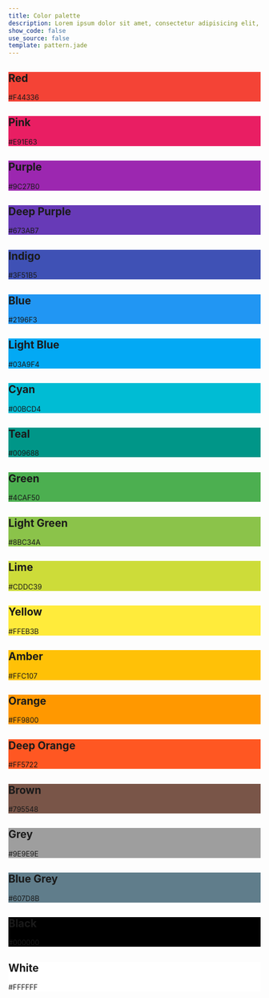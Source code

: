 ```yaml
---
title: Color palette
description: Lorem ipsum dolor sit amet, consectetur adipisicing elit, sed do eiusmod tempor incididunt ut labore et dolore magna aliqua. Ut enim ad minim veniam, quis nostrud exercitation ullamco laboris nisi ut aliquip ex ea commodo consequat. Duis aute irure dolor in reprehenderit in voluptate velit esse cillum dolore eu fugiat nulla pariatur. Excepteur sint occaecat cupidatat non proident, sunt in culpa qui officia deserunt mollit anim id est laborum.
show_code: false
use_source: false
template: pattern.jade
---
```


<div class="mpl-color-palette">
  <div class="mdl-card mdl-shadow--2dp" style="background-color: #F44336;">
    <div class="mdl-card__title mdl-card--expand">
      <h2 class="mdl-card__title-text">Red</h2>
    </div>
    <div class="mdl-card__menu">#F44336</div>
  </div>

  <div class="mdl-card mdl-shadow--2dp" style="background-color: #E91E63;">
    <div class="mdl-card__title mdl-card--expand">
      <h2 class="mdl-card__title-text">Pink</h2>
    </div>
    <div class="mdl-card__menu">#E91E63</div>
  </div>

  <div class="mdl-card mdl-shadow--2dp" style="background-color: #9C27B0;">
    <div class="mdl-card__title mdl-card--expand">
      <h2 class="mdl-card__title-text">Purple</h2>
    </div>
    <div class="mdl-card__menu">#9C27B0</div>
  </div>

  <div class="mdl-card mdl-shadow--2dp" style="background-color: #673AB7;">
    <div class="mdl-card__title mdl-card--expand">
      <h2 class="mdl-card__title-text">Deep Purple</h2>
    </div>
    <div class="mdl-card__menu">#673AB7</div>
  </div>

  <div class="mdl-card mdl-shadow--2dp" style="background-color: #3F51B5;">
    <div class="mdl-card__title mdl-card--expand">
      <h2 class="mdl-card__title-text">Indigo</h2>
    </div>
    <div class="mdl-card__menu">#3F51B5</div>
  </div>

  <div class="mdl-card mdl-shadow--2dp" style="background-color: #2196F3;">
    <div class="mdl-card__title mdl-card--expand">
      <h2 class="mdl-card__title-text">Blue</h2>
    </div>
    <div class="mdl-card__menu">#2196F3</div>
  </div>

  <div class="mdl-card mdl-shadow--2dp" style="background-color: #03A9F4;">
    <div class="mdl-card__title mdl-card--expand">
      <h2 class="mdl-card__title-text">Light Blue</h2>
    </div>
    <div class="mdl-card__menu">#03A9F4</div>
  </div>

  <div class="mdl-card mdl-shadow--2dp" style="background-color: #00BCD4;">
    <div class="mdl-card__title mdl-card--expand">
      <h2 class="mdl-card__title-text">Cyan</h2>
    </div>
    <div class="mdl-card__menu">#00BCD4</div>
  </div>

  <div class="mdl-card mdl-shadow--2dp" style="background-color: #009688;">
    <div class="mdl-card__title mdl-card--expand">
      <h2 class="mdl-card__title-text">Teal</h2>
    </div>
    <div class="mdl-card__menu">#009688</div>
  </div>

  <div class="mdl-card mdl-shadow--2dp" style="background-color: #4CAF50;">
    <div class="mdl-card__title mdl-card--expand">
      <h2 class="mdl-card__title-text">Green</h2>
    </div>
    <div class="mdl-card__menu">#4CAF50</div>
  </div>

  <div class="mdl-card mdl-shadow--2dp" style="background-color: #8BC34A;">
    <div class="mdl-card__title mdl-card--expand">
      <h2 class="mdl-card__title-text">Light Green</h2>
    </div>
    <div class="mdl-card__menu">#8BC34A</div>
  </div>

  <div class="mdl-card mdl-shadow--2dp" style="background-color: #CDDC39;">
    <div class="mdl-card__title mdl-card--expand">
      <h2 class="mdl-card__title-text">Lime</h2>
    </div>
    <div class="mdl-card__menu">#CDDC39</div>
  </div>

  <div class="mdl-card mdl-shadow--2dp" style="background-color: #FFEB3B;">
    <div class="mdl-card__title mdl-card--expand">
      <h2 class="mdl-card__title-text">Yellow</h2>
    </div>
    <div class="mdl-card__menu">#FFEB3B</div>
  </div>

  <div class="mdl-card mdl-shadow--2dp" style="background-color: #FFC107;">
    <div class="mdl-card__title mdl-card--expand">
      <h2 class="mdl-card__title-text">Amber</h2>
    </div>
    <div class="mdl-card__menu">#FFC107</div>
  </div>

  <div class="mdl-card mdl-shadow--2dp" style="background-color: #FF9800;">
    <div class="mdl-card__title mdl-card--expand">
      <h2 class="mdl-card__title-text">Orange</h2>
    </div>
    <div class="mdl-card__menu">#FF9800</div>
  </div>

  <div class="mdl-card mdl-shadow--2dp" style="background-color: #FF5722;">
    <div class="mdl-card__title mdl-card--expand">
      <h2 class="mdl-card__title-text">Deep Orange</h2>
    </div>
    <div class="mdl-card__menu">#FF5722</div>
  </div>

  <div class="mdl-card mdl-shadow--2dp" style="background-color: #795548;">
    <div class="mdl-card__title mdl-card--expand">
      <h2 class="mdl-card__title-text">Brown</h2>
    </div>
    <div class="mdl-card__menu">#795548</div>
  </div>

  <div class="mdl-card mdl-shadow--2dp" style="background-color: #9E9E9E;">
    <div class="mdl-card__title mdl-card--expand">
      <h2 class="mdl-card__title-text">Grey</h2>
    </div>
    <div class="mdl-card__menu">#9E9E9E</div>
  </div>

  <div class="mdl-card mdl-shadow--2dp" style="background-color: #607D8B;">
    <div class="mdl-card__title mdl-card--expand">
      <h2 class="mdl-card__title-text">Blue Grey</h2>
    </div>
    <div class="mdl-card__menu">#607D8B</div>
  </div>

  <div class="mdl-card mdl-shadow--2dp" style="background-color: #000000;">
    <div class="mdl-card__title mdl-card--expand">
      <h2 class="mdl-card__title-text">Black</h2>
    </div>
    <div class="mdl-card__menu">#000000</div>
  </div>

  <div class="mdl-card mdl-shadow--2dp" style="background-color: #FFFFFF;">
    <div class="mdl-card__title mdl-card--expand">
      <h2 class="mdl-card__title-text">White</h2>
    </div>
    <div class="mdl-card__menu">#FFFFFF</div>
  </div>
</div>
